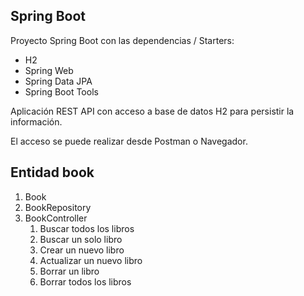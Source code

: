 ## Spring Boot

Proyecto Spring Boot con las dependencias / Starters:
* H2
* Spring Web
* Spring Data JPA
* Spring Boot Tools

Aplicación REST API con acceso a base de datos H2 para persistir la información.

El acceso se puede realizar desde Postman o Navegador.

## Entidad book
1. Book
2. BookRepository
3. BookController
   1. Buscar todos los libros
   2. Buscar un solo libro
   3. Crear un nuevo libro
   4. Actualizar un nuevo libro
   5. Borrar un libro
   6. Borrar todos los libros